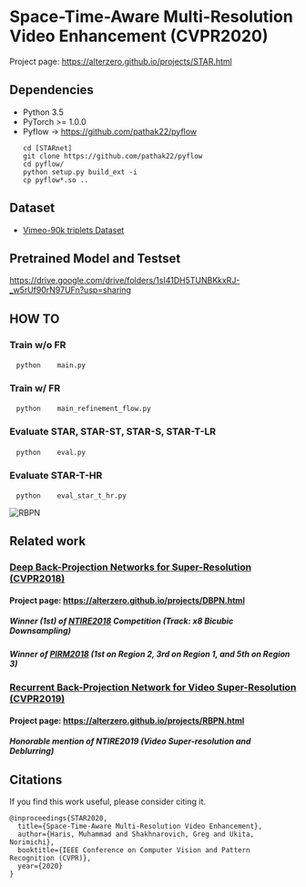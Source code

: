 # Space-Time-Aware Multi-Resolution Video Enhancement (CVPR2020)

Project page: https://alterzero.github.io/projects/STAR.html

## Dependencies
* Python 3.5
* PyTorch >= 1.0.0
* Pyflow -> https://github.com/pathak22/pyflow
  ```Shell
  cd [STARnet]
  git clone https://github.com/pathak22/pyflow
  cd pyflow/
  python setup.py build_ext -i
  cp pyflow*.so ..
  ```

## Dataset
* [Vimeo-90k triplets Dataset](http://toflow.csail.mit.edu)

## Pretrained Model and Testset
https://drive.google.com/drive/folders/1sI41DH5TUNBKkxRJ-_w5rUf90rN97UFn?usp=sharing

## HOW TO
### Train w/o FR
    ```python
    main.py
    ```
### Train w/ FR
    ```python
    main_refinement_flow.py
    ```
 
### Evaluate STAR, STAR-ST, STAR-S, STAR-T-LR
    ```python
    eval.py
    ```
### Evaluate STAR-T-HR
    ```python
    eval_star_t_hr.py
    ```

![RBPN](https://alterzero.github.io/projects/STAR.png)

## Related work
### [Deep Back-Projection Networks for Super-Resolution (CVPR2018)](https://github.com/alterzero/DBPN-Pytorch)
#### Project page: https://alterzero.github.io/projects/DBPN.html
##### Winner (1st) of [NTIRE2018](http://openaccess.thecvf.com/content_cvpr_2018_workshops/papers/w13/Timofte_NTIRE_2018_Challenge_CVPR_2018_paper.pdf) Competition (Track: x8 Bicubic Downsampling)
##### Winner of [PIRM2018](https://arxiv.org/pdf/1809.07517.pdf) (1st on Region 2, 3rd on Region 1, and 5th on Region 3)
### [Recurrent Back-Projection Network for Video Super-Resolution (CVPR2019)](https://github.com/alterzero/RBPN-PyTorch)
#### Project page: https://alterzero.github.io/projects/RBPN.html
##### Honorable mention of NTIRE2019 (Video Super-resolution and Deblurring)

## Citations
If you find this work useful, please consider citing it.
```
@inproceedings{STAR2020,
  title={Space-Time-Aware Multi-Resolution Video Enhancement},
  author={Haris, Muhammad and Shakhnarovich, Greg and Ukita, Norimichi},
  booktitle={IEEE Conference on Computer Vision and Pattern Recognition (CVPR)},
  year={2020}
}
```
